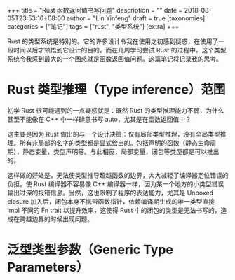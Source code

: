 +++
title = "Rust 函数返回值书写问题"
description = ""
date = 2018-08-05T23:53:16+08:00
author = "Lin Yinfeng"
draft = true
[taxonomies]
categories = ["笔记"]
tags = ["rust", "类型系统"]
[extra]
+++

Rust 的类型系统是特别的。它的许多设计令我在使用之初感到疑惑，在使用了一段时间以后才领悟到它设计的目的。而在几周学习尝试 Rust 的过程中，这个类型系统令我感到最大的一个困惑就是函数返回值问题。这篇笔记将记录我的思考。

<!-- more -->

# Rust 类型推理（Type inference）范围

初学 Rust 很可能遇到的一点疑惑就是：既然 Rust 的类型推理能力不弱，为什么甚至不能像在 C++ 中一样肆意书写 auto，尤其是在函数返回值中？

这主要是因为 Rust 做出的与一个设计决策：仅有局部类型推理，没有全局类型推理。所有非局部的名字的类型都是显式给出的。包括声明的函数（静态生命周期），静态变量，类型声明等。与此相反，局部变量，闭包等类型都是可以推出的。

这样做的好处是，无法使类型推导超越函数的边界，大大减轻了编译器定位错误的负担。使 Rust 编译器不容易像 C++ 编译器一样，因为某一个地方的小类型错误输出过深的报错信息。当然，这也限制了程序的表达能力，尤其是 Unboxed closure 加入后，闭包本身不携带函数指针，依赖编译期生成的唯一类型直接 impl 不同的 Fn trait 以提升效率，这使得 Rust 中的闭包的类型是无法书写的，造成在跨越边界的时候出现问题。

# 泛型类型参数（Generic Type Parameters）

